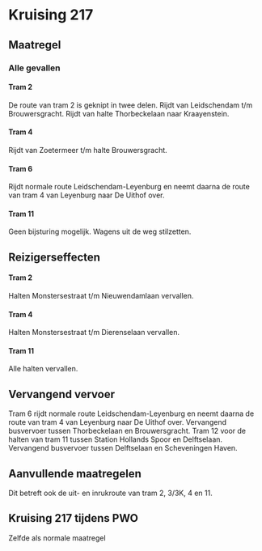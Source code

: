 # Kruising 217
## Maatregel
### Alle gevallen

#### Tram 2
De route van tram 2 is geknipt in twee delen.
Rijdt van Leidschendam t/m Brouwersgracht.
Rijdt van halte Thorbeckelaan naar Kraayenstein.

#### Tram 4
Rijdt van Zoetermeer t/m halte Brouwersgracht.

#### Tram 6
Rijdt normale route Leidschendam-Leyenburg en neemt daarna de route van tram 4 van Leyenburg naar De Uithof over.

#### Tram 11
Geen bijsturing mogelijk.
Wagens uit de weg stilzetten.

## Reizigerseffecten

#### Tram 2
Halten Monstersestraat t/m Nieuwendamlaan vervallen.

#### Tram 4
Halten Monstersestraat t/m Dierenselaan vervallen.

#### Tram 11
Alle halten vervallen.

## Vervangend vervoer
Tram 6 rijdt normale route Leidschendam-Leyenburg en neemt daarna de route van tram 4 van Leyenburg naar De Uithof over.
Vervangend busvervoer tussen Thorbeckelaan en Brouwersgracht.
Tram 12 voor de halten van tram 11 tussen Station Hollands Spoor en Delftselaan.
Vervangend busvervoer tussen Delftselaan en Scheveningen Haven.

## Aanvullende maatregelen
Dit betreft ook de uit- en inrukroute van tram 2, 3/3K, 4 en 11.

## Kruising 217 tijdens PWO
Zelfde als normale maatregel
